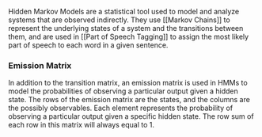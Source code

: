 Hidden Markov Models are a statistical tool used to model and analyze systems that are observed indirectly. They use [[Markov Chains]] to represent the underlying states of a system and the transitions between them, and are used in [[Part of Speech Tagging]] to assign the most likely part of speech to each word in a given sentence. 
### Emission Matrix
In addition to the transition matrix, an emission matrix is used in HMMs to model the probabilities of observing a particular output given a hidden state. The rows of the emission matrix are the states, and the columns are the possibly observables. Each element represents the probability of observing a particular output given a specific hidden state. The row sum of each row in this matrix will always equal to 1.

